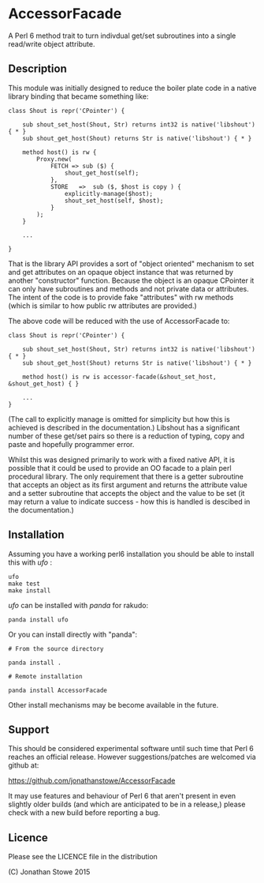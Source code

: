 # AccessorFacade

A Perl 6 method trait to turn indivdual get/set subroutines into a single
read/write object attribute.

## Description

This module was initially designed to reduce the boiler plate code in
a native library binding that became something like:

    class Shout is repr('CPointer') {

        sub shout_set_host(Shout, Str) returns int32 is native('libshout') { * }
        sub shout_get_host(Shout) returns Str is native('libshout') { * }

        method host() is rw {
            Proxy.new(
                FETCH => sub ($) {
                    shout_get_host(self);
                },
                STORE   =>  sub ($, $host is copy ) {
                    explicitly-manage($host);
                    shout_set_host(self, $host);
                }
            );
        }

        ...

    }

That is the library API provides a sort of "object oriented" mechanism to
set and get attributes on an opaque object instance that was returned
by another "constructor" function. Because the object is an opaque
CPointer it can only have subroutines and methods and not private data or
attributes. The intent of the code is to provide fake "attributes" with
rw methods (which is similar to how public rw attributes are provided.)

The above code will be reduced with the use of AccessorFacade to:

    class Shout is repr('CPointer') {

        sub shout_set_host(Shout, Str) returns int32 is native('libshout') { * } 
        sub shout_get_host(Shout) returns Str is native('libshout') { * }

        method host() is rw is accessor-facade(&shout_set_host, &shout_get_host) { }

        ...
    }

(The call to explicitly manage is omitted for simplicity but how this is
achieved is described in the documentation.)  Libshout has a significant
number of these get/set pairs so there is a reduction of typing, copy
and paste and hopefully programmer error.

Whilst this was designed primarily to work with a fixed native API, it
is possible that it could be used to provide an OO facade to a plain
perl procedural library. The only requirement that there is a getter
subroutine that accepts an object as its first argument and returns the
attribute value and a setter subroutine that accepts the object and the
value to be set (it may return a value to indicate success - how this
is handled is descibed in the documentation.)


## Installation

Assuming you have a working perl6 installation you should be able to
install this with *ufo* :

    ufo
    make test
    make install

*ufo* can be installed with *panda* for rakudo:

    panda install ufo

Or you can install directly with "panda":

    # From the source directory
   
    panda install .

    # Remote installation

    panda install AccessorFacade

Other install mechanisms may be become available in the future.

## Support

This should be considered experimental software until such time that
Perl 6 reaches an official release.  However suggestions/patches are
welcomed via github at:

https://github.com/jonathanstowe/AccessorFacade

It may use features and behaviour of Perl 6 that aren't present in even
slightly older builds (and which are anticipated to be in a release,)
please check with a new build before reporting a bug.

## Licence

Please see the LICENCE file in the distribution

(C) Jonathan Stowe 2015

